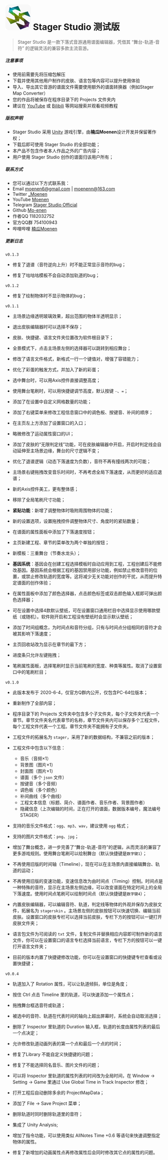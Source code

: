 # <img src="Logo.png" style="zoom:32%;" />   Stager Studio 测试版



> Stager Studio 是一款下落式音游通用谱面编辑器，凭借其 “舞台-轨道-音符” 的逻辑灵活的兼容多款主流音游。



##### 注意事项

- 使用前需要先将压缩包解压
- 下载并使用其他用户制作的皮肤、语言包等内容可以提升使用体验
- 导入、导出其它音游的谱面文件需要使用额外的谱面转换器（例如Stager Map Converter）
- 您的作品将被保存在程序目录下的 Projects 文件夹内
- 建议在 [YouTube](https://www.youtube.com/) 或 [Bilibili](https://www.bilibili.com/) 等网站搜索并观看视频教程



##### 版权声明

- Stager Studio 采用 [Unity](https://unity.com/) 游戏引擎，由**楠瓜Moenen**设计开发并保留著作权；
- 下载后即可使用 Stager Studio 的全部功能；
- 本产品不包含作者本人作品之外的广告内容；
- 用户使用 Stager Studio 创作的谱面归该用户所有；



##### 联系方式

- 您可以通过以下方式联系我：
- Email moenen6@gmail.com | moenenn@163.com
- Twitter [_Moenen](https://twitter.com/_Moenen)
- YouTube [Moenen](https://www.youtube.com/channel/UC1aZDGIux_vlev_xN9Dx2Lg)
- Telegram [Stager Studio Official](https://t.me/StagerStudio)
- Github [Mo-enen](https://github.com/Mo-enen)
- 作者QQ 1182032752
- 官方QQ群 754100943
- 哔哩哔哩 [楠瓜Moenen](https://space.bilibili.com/11318413)



##### 更新日志 



`v0.1.3`

- 修复了退谱（音符逆向上升）时不能正常显示音符的bug；

- 修复了咕咕咕模板不会自动添加轨道的bug；

    

`v0.1.2`

- 修复了绘制物体时不显示物体的bug；

    

`v0.1.1`

- 主场景边缘透明玻璃效果，超出范围的物体半透明显示；

- 退出皮肤编辑器时可以选择不保存；

- 皮肤、快捷键、语言文件夹位置改为软件根目录下；

- 全景模式下，点击主场景左侧的选择器可以跳转到相应舞台；

- 修改了语言文件格式，新格式一行一个键值对，增强了容错能力；

- 优化了彩蛋的触发方式，并加入了新的彩蛋；

- 选中舞台时，可以用Axis控件直接调整高度；

- 使用舞台笔刷时，可以用快捷键调节高度，默认按键 `-`、`=`；

- 添加了在设置中自定义网格数量的功能；

- 添加了右键菜单来修改工程信息窗口中的调色板、按键音、补间的顺序；

- 在主页左上方添加了设置窗口的入口；

- 略微修改了运动属性窗口的UI；

- 添加了皮肤的“无限判定线”功能，可在皮肤编辑器中开启，开启时判定线会自动延伸至主场景边缘，舞台的尺寸逻辑不变；

- 优化了退谱逻辑（动态下落速度为负数），音符不再有撞线两次的可能；

- 主场景右键拖拽改变音乐时间时，不再考虑全局下落速度，从而更好的适应退谱；

- 新的Axis控件美工，更有整体感；

- 移除了全局笔刷尺寸功能；

- **紧贴功能**：新增了调整物体时吸附周围物体的功能；

- 新的设置选项，设置拖拽控件调整物体尺寸、角度时的紧贴数量；

- 在谱面的属性面板中添加了下落速度按钮；

- 主页新建工程、章节的菜单改为两个单独的按钮；

- 新模板：三重舞台（节奏水龙头）；

- **基因系统**：基因会在创建工程选择模板时自动应用到工程，工程创建后不能修改基因。基因系统会根据工程的基因禁用部分功能，例如禁止修改音符的位置，或禁止修改轨道的宽度等。这将减少无关功能对创作的干扰，从而提升特定谱面的创作体验；

- 在属性面板中添加了颜色选择器，点击颜色标签或双击颜色输入框即可弹出颜色选择器；

- 可在设置中选择4款默认壁纸，可在设置窗口通用栏目中选择显示使用哪款壁纸（或随机）。软件刚开启和工程没有壁纸时会显示默认壁纸；

- 添加了时间组概念，为时间点和音符分组，只有与时间点分组相同的音符才会被其影响下落速度；

- 主页回收站改为显示在章节的最下方；

- 进度条只允许左键拖拽；

- 笔刷属性面板，选择笔刷时显示当前笔刷的宽度、种类等属性。取消了设置窗口中的笔刷栏目；

    

`v0.1.0`

- 此版本发布于 2020-6-4，仅官方Q群内公开，仅包含PC-64位版本；

- 重新制作了全部内容；

- 程序目录下的 Projects 文件夹中包含多个子文件夹，每个子文件夹代表一个章节。章节文件夹名代表章节的名称，章节文件夹内可以保存多个工程文件，每个工程文件代表一个工程。章节文件夹不能拥有子文件夹。

- 工程文件的拓展名为 `stager`，采用了新的数据结构，不兼容之前的版本；

- 工程文件中包含以下信息：
  - 音乐（音频×1）
  - 背景图（图片×1）
  - 封面图（图片×1）
  - 谱面（多个 `json` 文件）
  - 按键音（多个音频）
  - 调色板（多个颜色）
  - 补间曲线（多个曲线）
  - 工程文本信息（标题、简介、谱面作者、音乐作者、背景图作者）
  - 隐藏信息（上次编辑的时间，正在打开的谱面，数据版本编号，魔法编号STAGER）
  
- 支持的音乐文件格式：`ogg`、`mp3`、`wav`，建议使用 `ogg` 格式；

- 支持的图片文件格式：`png`、`jpg`；

- 增加了舞台概念，进一步完善了“舞台-轨道-音符”的逻辑，从而灵活的兼容了更多游戏规则。使用舞台笔刷可以绘制舞台（默认快捷键是`数字键1`）；

- 不再使用旧版的时间轴（Timeline），现在可以在主场景内直接编辑舞台、轨道的运动；

- 不再使用旧版的变速功能，变速信息改为由时间点（Timing）控制。时间点是一种特殊的音符，显示在主场景左侧边缘，可以改变谱面在特定时间上的全局下落速度。使用时间点笔刷可以绘制时间点（默认快捷键是`数字键4`）；

- 内置皮肤编辑器，可以编辑音符、轨道，判定线等物体的外观并保存为皮肤文件，拓展名为 `stagerskin` 。主场景左侧的皮肤按钮可以快速切换、编辑当前皮肤。设置窗口的皮肤专栏可以选择当前皮肤，专栏下方的按钮可以一键打开皮肤文件夹；

- 语言包文件为可阅读的 `txt` 文件，复制文件并替换相应内容即可制作新的语言文件，你可以在设置窗口的语言专栏选择当前语言，专栏下方的按钮可以一键打开语言文件夹；

- 目前的版本内置了快捷键修改功能，你可以在设置窗口的快捷键专栏查看或设置快捷键；

    

`v0.0.4`

- 轨道加入了 Rotation 属性，可以让轨道倾斜，单位是角度；

- 按住 Ctrl 点击 Timeline 里的轨道，可以快速添加一个属性点；

- 拖拽舞台框选音符或轨道；

- 被选中的音符、轨道在代表时间的轴向上超出屏幕时，系统会自动取消选择；

- 删除了 Inspector 里轨道的 Duration 输入框，轨道的长度由属性列表的最后一个点决定；

- 允许修改轨道动画列表的第一个点和最后一个点的时间；

- 修复了Library 不能自定义快捷键的问题；

- 修复了不能选择同名音乐、图片文件的问题；

- 可以将 Inspector 里轨道的属性列表的时间改为全局时间，在 Window -> Setting -> Game 里通过 Use Global Time in Track Inspector 修改；

- 打开工程后自动删除多余的 ProjectMapData；

- 添加了 File -> Save Project 菜单；

- 删除轨道时同时删除轨道里的音符；

- 集成了 Unity Analysis;

- 增加了指令功能，可以使用类似 AllNotes Time +0.6 等语句来快速调整指定物体的属性。

- 修复了新增加的动画属性点再修改属性后会同时修改其它点的属性的问题。
